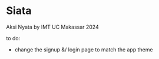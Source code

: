 # Siata
Aksi Nyata by IMT UC Makassar 2024

to do:
  - change the signup &/ login page to match the app theme
